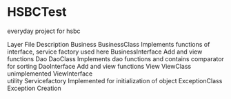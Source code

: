 # HSBCTest
everyday project for hsbc


Layer	      File	                  Description
Business	BusinessClass           	Implements functions of interface, service factory used here
	        BusinessInterface	        Add and view functions
Dao     	DaoClass	                Implements dao functions and contains comparator for sorting
	        DaoInterface	            Add and view functions
View    	ViewClass               	unimplemented
        	ViewInterface	
utility	  Servicefactory 	         Implemented for initialization of object
          ExceptionClass            Exception Creation

